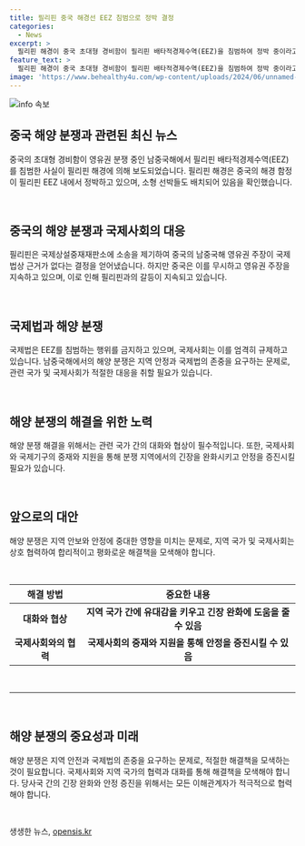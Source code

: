 ```yaml
---
title: 필리핀 중국 해경선 EEZ 침범으로 정박 결정
categories:
  - News
excerpt: >
  필리핀 해경이 중국 초대형 경비함이 필리핀 배타적경제수역(EEZ)을 침범하여 정박 중이라고 밝혔습니다. 중국 경비함은 필리핀 해경과 약 730m 떨어진 곳에 위치했으며, 필리핀은 중국에 대한 경고를 발령했고, 중국은 이를 무시하고 영유권을 주장해 왔습니다. 이러한 상황은 필리핀과 중국 간의 분쟁을 야기하며, 남중국해에서의 긴장을 증폭시키고 있습니다.
feature_text: >
  필리핀 해경이 중국 초대형 경비함이 필리핀 배타적경제수역(EEZ)을 침범하여 정박 중이라고 밝혔습니다. 중국 경비함은 필리핀 해경과 약 730m 떨어진 곳에 위치했으며, 필리핀은 중국에 대한 경고를 발령했고, 중국은 이를 무시하고 영유권을 주장해 왔습니다. 이러한 상황은 필리핀과 중국 간의 분쟁을 야기하며, 남중국해에서의 긴장을 증폭시키고 있습니다.
image: 'https://www.behealthy4u.com/wp-content/uploads/2024/06/unnamed-file.png'
---
```


<p><img src="https://www.behealthy4u.com/wp-content/uploads/2024/06/unnamed-file.png" alt="info 속보" /></p>

<h2 data-ke-size="size26">중국 해양 분쟁과 관련된 최신 뉴스</h2>

<p>중국의 초대형 경비함이 영유권 분쟁 중인 남중국해에서 필리핀 배타적경제수역(EEZ)를 침범한 사실이 필리핀 해경에 의해 보도되었습니다. 필리핀 해경은 중국의 해경 함정이 필리핀 EEZ 내에서 정박하고 있으며, 소형 선박들도 배치되어 있음을 확인했습니다.</p>

<p data-ke-size="size16">&nbsp;</p>

<h2 data-ke-size="size24">중국의 해양 분쟁과 국제사회의 대응</h2>

<p>필리핀은 국제상설중재재판소에 소송을 제기하여 중국의 남중국해 영유권 주장이 국제법상 근거가 없다는 결정을 얻어냈습니다. 하지만 중국은 이를 무시하고 영유권 주장을 지속하고 있으며, 이로 인해 필리핀과의 갈등이 지속되고 있습니다.</p>

<p data-ke-size="size16">&nbsp;</p>

<h2 data-ke-size="size24">국제법과 해양 분쟁</h2>

<p>국제법은 EEZ를 침범하는 행위를 금지하고 있으며, 국제사회는 이를 엄격히 규제하고 있습니다. 남중국해에서의 해양 분쟁은 지역 안정과 국제법의 존중을 요구하는 문제로, 관련 국가 및 국제사회가 적절한 대응을 취할 필요가 있습니다.</p>

<p data-ke-size="size16">&nbsp;</p>

<h2 data-ke-size="size24">해양 분쟁의 해결을 위한 노력</h2>

<p>해양 분쟁 해결을 위해서는 관련 국가 간의 대화와 협상이 필수적입니다. 또한, 국제사회와 국제기구의 중재와 지원을 통해 분쟁 지역에서의 긴장을 완화시키고 안정을 증진시킬 필요가 있습니다.</p>

<p data-ke-size="size16">&nbsp;</p>

<h2 data-ke-size="size24">앞으로의 대안</h2>

<p>해양 분쟁은 지역 안보와 안정에 중대한 영향을 미치는 문제로, 지역 국가 및 국제사회는 상호 협력하여 합리적이고 평화로운 해결책을 모색해야 합니다.</p>

<p data-ke-size="size16">&nbsp;</p>

<table>
    <thead>
        <tr>
            <th>해결 방법</th>
            <th>중요한 내용</th>
        </tr>
    </thead>
    <tbody>
        <tr>
            <td style="text-align: center; height: 17px;"><b>대화와 협상</b></td>
            <td style="text-align: center; height: 17px;"><b>지역 국가 간에 유대감을 키우고 긴장 완화에 도움을 줄 수 있음</b></td>
        </tr>
        <tr>
            <td style="text-align: center; height: 17px;"><b>국제사회와의 협력</b></td>
            <td style="text-align: center; height: 17px;"><b>국제사회의 중재와 지원을 통해 안정을 증진시킬 수 있음</b></td>
        </tr>
    </tbody>
</table>

<p data-ke-size="size16">&nbsp;</p>

<hr>

<p data-ke-size="size16">&nbsp;</p>

<h2 data-ke-size="size26">해양 분쟁의 중요성과 미래</h2>

<p>해양 분쟁은 지역 안전과 국제법의 존중을 요구하는 문제로, 적절한 해결책을 모색하는 것이 필요합니다. 국제사회와 지역 국가의 협력과 대화를 통해 해결책을 모색해야 합니다. 당사국 간의 긴장 완화와 안정 증진을 위해서는 모든 이해관계자가 적극적으로 협력해야 합니다.</p>

<p data-ke-size="size16">&nbsp;</p>
생생한 뉴스, <a href="https://opensis.kr" rel="dofollow">opensis.kr</a>



